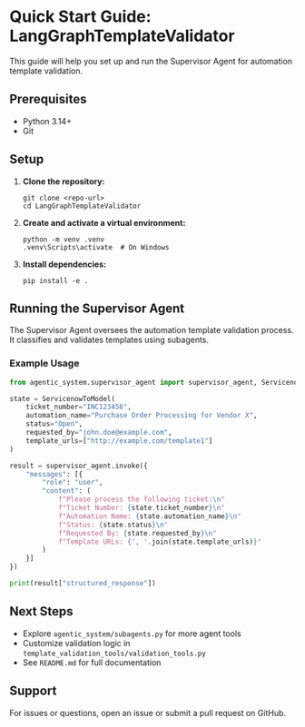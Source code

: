 # Quick Start Guide: LangGraphTemplateValidator

This guide will help you set up and run the Supervisor Agent for automation template validation.

## Prerequisites
- Python 3.14+
- Git

## Setup
1. **Clone the repository:**
   ```
   git clone <repo-url>
   cd LangGraphTemplateValidator
   ```
2. **Create and activate a virtual environment:**
   ```
   python -m venv .venv
   .venv\Scripts\activate  # On Windows
   ```
3. **Install dependencies:**
   ```
   pip install -e .
   ```

## Running the Supervisor Agent

The Supervisor Agent oversees the automation template validation process. It classifies and validates templates using subagents.

### Example Usage

```python
from agentic_system.supervisor_agent import supervisor_agent, ServicenowToModel

state = ServicenowToModel(
    ticket_number="INC123456",
    automation_name="Purchase Order Processing for Vendor X",
    status="Open",
    requested_by="john.doe@example.com",
    template_urls=["http://example.com/template1"]
)

result = supervisor_agent.invoke({
    "messages": [{
        "role": "user",
        "content": (
            f"Please process the following ticket:\n"
            f"Ticket Number: {state.ticket_number}\n"
            f"Automation Name: {state.automation_name}\n"
            f"Status: {state.status}\n"
            f"Requested By: {state.requested_by}\n"
            f"Template URLs: {', '.join(state.template_urls)}"
        )
    }]
})

print(result["structured_response"])
```

## Next Steps
- Explore `agentic_system/subagents.py` for more agent tools
- Customize validation logic in `template_validation_tools/validation_tools.py`
- See `README.md` for full documentation

## Support
For issues or questions, open an issue or submit a pull request on GitHub.
